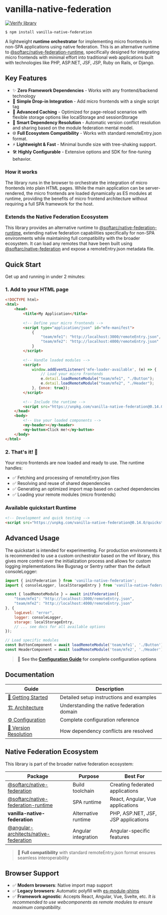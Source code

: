 # vanilla-native-federation

[![Verify library](https://github.com/topicusonderwijs/vanilla-native-federation/actions/workflows/verify-code.yaml/badge.svg)](https://github.com/topicusonderwijs/vanilla-native-federation/actions/workflows/verify-code.yaml)

```
$ npm install vanilla-native-federation
```

A lightweight **runtime orchestrator** for implementing micro frontends in non-SPA applications using native federation. This is an alternative runtime to [@softarc/native-federation-runtime](https://www.npmjs.com/package/@softarc/native-federation-runtime), specifically designed for integrating micro frontends with minimal effort into traditional web applications built with technologies like PHP, ASP.NET, JSF, JSP, Ruby on Rails, or Django.

## Key Features

- ✨ **Zero Framework Dependencies** - Works with any frontend/backend technology  
- 🚀 **Simple Drop-in Integration** - Add micro frontends with a single script tag  
- 💾 **Advanced Caching** - Optimized for page-reload scenarios with flexible storage options like localStorage and sessionStorage
- 🔄 **Smart Dependency Resolution** - Automatic version conflict resolution and sharing based on the module federation mental model.
- 🌐 **Full Ecosystem Compatibility** - Works with standard remoteEntry.json format.
- ⚡ **Lightweight & Fast** - Minimal bundle size with tree-shaking support.
- 🛠️ **Highly Configurable** - Extensive options and SDK for fine-tuning behavior.

### How it works

The library runs in the browser to orchestrate the integration of micro frontends into plain HTML pages. While the main application can be server-rendered, the micro frontends are loaded dynamically as ES modules at runtime, providing the benefits of micro frontend architecture without requiring a full SPA framework for the host.

### Extends the Native Federation Ecosystem

This library provides an alternative runtime to [@softarc/native-federation-runtime](https://www.npmjs.com/package/@softarc/native-federation-runtime), extending native federation capabilities specifically for non-SPA environments while maintaining full compatibility with the broader ecosystem. It can load any remotes that have been built using [@softarc/native-federation](https://www.npmjs.com/package/@softarc/native-federation) and expose a remoteEntry.json metadata file.

## Quick Start

Get up and running in under 2 minutes:

### 1. Add to your HTML page

```html
<!DOCTYPE html>
<html>
    <head>
        <title>My Application</title>
        
        <!-- Define your micro frontends -->
        <script type="application/json" id="mfe-manifest">
            {
                "team/mfe1": "http://localhost:3000/remoteEntry.json",
                "team/mfe2": "http://localhost:4000/remoteEntry.json"
            }
        </script>
        
        <!-- Handle loaded modules -->
        <script>
            window.addEventListener('mfe-loader-available', (e) => {
                // Load your micro frontends
                e.detail.loadRemoteModule("team/mfe1", "./Button");
                e.detail.loadRemoteModule("team/mfe2", "./Header");
            }, {once: true});
        </script>
        
        <!-- Include the runtime -->
        <script src="https://unpkg.com/vanilla-native-federation@0.14.0/quickstart.mjs"></script>
    </head>
    <body>
        <!-- Use your loaded components -->
        <my-header></my-header>
        <my-button>Click me!</my-button>
    </body>
</html>
```

### 2. That's it! 🎉

Your micro frontends are now loaded and ready to use. The runtime handles:
- ✅ Fetching and processing of remoteEntry.json files
- ✅ Resolving and reuse of shared dependencies
- ✅ Generating an optimized import map based on cached dependencies
- ✅ Loading your remote modules (micro frontends)

### Available quickstart Runtime

```html
<!-- Development and quick testing -->
<script src="https://unpkg.com/vanilla-native-federation@0.14.0/quickstart.mjs"></script>
```

## Advanced Usage

 The quickstart is intended for experimenting. For production environments it is recommended to use a custom orchestrator based on the vnf library, this gives more control over the initialization process and allows for custom logging implementations like Bugsnag or Sentry rather than the default consoleLogger:

```javascript
import { initFederation } from 'vanilla-native-federation';
import { consoleLogger, localStorageEntry } from 'vanilla-native-federation/options';

const { loadRemoteModule } = await initFederation({
    "team/mfe1": "http://localhost:3000/remoteEntry.json",
    "team/mfe2": "http://localhost:4000/remoteEntry.json"
}, {
    logLevel: "error",
    logger: consoleLogger,
    storage: localStorageEntry,
    // ... see docs for all available options
});

// Load specific modules
const ButtonComponent = await loadRemoteModule('team/mfe1', './Button');
const HeaderComponent = await loadRemoteModule('team/mfe2', './Header');
```

> 📖 **See the [Configuration Guide](./docs/config.md) for complete configuration options**

## Documentation

| Guide | Description |
|-------|-------------|
| [🚀 Getting Started](https://github.com/topicusonderwijs/vanilla-native-federation/blob/main/docs/getting-started.md) | Detailed setup instructions and examples |
| [🏗️ Architecture](https://github.com/topicusonderwijs/vanilla-native-federation/blob/main/docs/architecture.md) | Understanding the native federation domain |
| [⚙️ Configuration](https://github.com/topicusonderwijs/vanilla-native-federation/blob/main/docs/config.md) | Complete configuration reference |
| [🔄 Version Resolution](https://github.com/topicusonderwijs/vanilla-native-federation/blob/main/docs/version-resolver.md) | How dependency conflicts are resolved |

## Native Federation Ecosystem

This library is part of the broader native federation ecosystem:

| Package | Purpose | Best For |
|---------|---------|----------|
| [@softarc/native-federation](https://www.npmjs.com/package/@softarc/native-federation) | Build toolchain | Creating federated applications |
| [@softarc/native-federation-runtime](https://www.npmjs.com/package/@softarc/native-federation-runtime) | SPA runtime | React, Angular, Vue applications |
| **vanilla-native-federation** | Alternative runtime | PHP, ASP.NET, JSF, JSP applications |
| [@angular-architects/native-federation](https://www.npmjs.com/package/@angular-architects/native-federation) | Angular integration | Angular-specific features |

> 🔗 **Full compatibility** with standard remoteEntry.json format ensures seamless interoperability

## Browser Support

- ✅ **Modern browsers**: Native import map support
- ✅ **Legacy browsers**: Automatic polyfill with [es-module-shims](https://www.npmjs.com/package/es-module-shims)
- ✅ **Framework agnostic**: Accepts React, Angular, Vue, Svelte, etc. _It is recommended to use webcomponents as remote modules to ensure maximum compatibility._